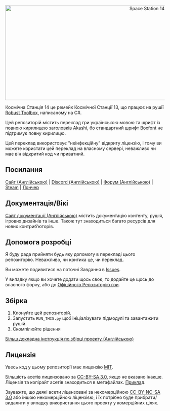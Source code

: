 <p align="center"> <img alt="Space Station 14" width="880" height="300" src="https://raw.githubusercontent.com/space-wizards/asset-dump/de329a7898bb716b9d5ba9a0cd07f38e61f1ed05/github-logo.svg" /></p>

Космічна Станція 14 це ремейк Космічної Станції 13, що працює на рушії [Robust Toolbox](https://github.com/space-wizards/RobustToolbox), написаному на C#.

Цей репозиторій містить переклад гри українською мовою та шрифт із повною кирилицею заголовків  Akashi, бо стандартний шрифт Boxfont не підтримує повну кирилицю.

Цей переклад використовує "неінфекційну" відкриту ліцензію, і тому ви можете користати цей переклад на власному сервері, неважливо чи має він відкритий код чи приватний.

## Посилання

[Сайт (Англійською)](https://spacestation14.io/) | [Discord (Англійською)](https://discord.ss14.io/) | [Форум (Англійською)](https://forum.spacestation14.io/) | [Steam](https://store.steampowered.com/app/1255460/Space_Station_14/) | [Лончер](https://spacestation14.io/about/nightlies/)

## Документація/Вікі

[Сайт документації (Англійською)](https://docs.spacestation14.io/) містить документацію контенту, рушія, ігрових дизайнів та інше. Також тут знаходиться багато ресурсів для нових контрибʼюторів.

## Допомога розробці

Я буду рада прийняти будь яку допомогу в перекладі цього репозиторію. Неважливо, чи критика це, чи переклад.

Ви можете подивитися на поточні Завдання в [Issues](https://github.com/Tunguso4ka/space-station-14/issues).

У випадку якщо ви хочете додати щось своє, то додайте це щось до власного форку, або до [Офіційного Репозиторію гри](https://github.com/space-wizards/space-station-14/).

## Збірка

1. Клонуйте цей репозиторій.
2. Запустить `RUN_THIS.py` щоб ініціалізувати підмодулі та завантажити рушій.
3. Скомпілюйте рішення

[Більш докладна інструкція по збірці проекту (Англійською)](https://docs.spacestation14.com/en/general-development/setup.html)

## Лицензія

Увесь код у цьому репозиторії має лицензію [MIT](https://github.com/space-wizards/space-station-14/blob/master/LICENSE.TXT).

Більшість асетів лицензовано за [CC-BY-SA 3.0](https://creativecommons.org/licenses/by-sa/3.0/), якщо не вказано інакше. Ліцензія та копірайт асетів знаходиться в метафайлах. [Приклад](https://github.com/space-wizards/space-station-14/blob/master/Resources/Textures/Objects/Tools/crowbar.rsi/meta.json).

Зауважте, що деякі асети ліцензовані за некомерційною [CC-BY-NC-SA 3.0](https://creativecommons.org/licenses/by-nc-sa/3.0/) або іншою некомерційною ліцензією, і їх потрібно буде прибрати/видалити у випадку використання цього проекту у комерційних цілях.
